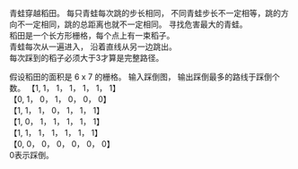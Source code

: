 青蛙穿越稻田。 每只青蛙每次跳的步长相同， 不同青蛙步长不一定相等，跳的方向不一定相同，跳的总距离也就不一定相同。 寻找危害最大的青蛙。  
稻田是一个长方形栅格，每个点上有一束稻子。  
青蛙每次从一遍进入， 沿着直线从另一边跳出。  
每次踩到的稻子必须大于3才算是完整路径。  
  
假设稻田的面积是 6 x 7 的栅格。 输入踩倒图， 输出踩倒最多的路线于踩倒个数。
【1, 1， 1， 1， 1， 1， 1】  
【0, 1， 0， 1， 0， 0， 0】  
【1, 1， 1， 0， 1， 1， 1】  
【1, 0， 1， 1， 1， 1， 1】  
【1, 1， 1， 1， 1， 1， 1】  
【0, 0， 0， 0， 0， 0， 0】  
0表示踩倒。


